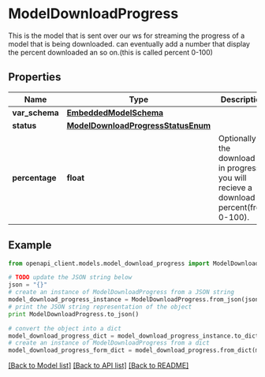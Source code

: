 # ModelDownloadProgress

This is the model that is sent over our ws for streaming the progress of a model that is being downloaded.  can eventually add a number that display the percent downloaded an so on.(this is called percent 0-100)

## Properties
Name | Type | Description | Notes
------------ | ------------- | ------------- | -------------
**var_schema** | [**EmbeddedModelSchema**](EmbeddedModelSchema.md) |  | [optional] 
**status** | [**ModelDownloadProgressStatusEnum**](ModelDownloadProgressStatusEnum.md) |  | [optional] 
**percentage** | **float** | Optionally if the download is in progress you will recieve a download percent(from 0-100). | [optional] 

## Example

```python
from openapi_client.models.model_download_progress import ModelDownloadProgress

# TODO update the JSON string below
json = "{}"
# create an instance of ModelDownloadProgress from a JSON string
model_download_progress_instance = ModelDownloadProgress.from_json(json)
# print the JSON string representation of the object
print ModelDownloadProgress.to_json()

# convert the object into a dict
model_download_progress_dict = model_download_progress_instance.to_dict()
# create an instance of ModelDownloadProgress from a dict
model_download_progress_form_dict = model_download_progress.from_dict(model_download_progress_dict)
```
[[Back to Model list]](../README.md#documentation-for-models) [[Back to API list]](../README.md#documentation-for-api-endpoints) [[Back to README]](../README.md)


